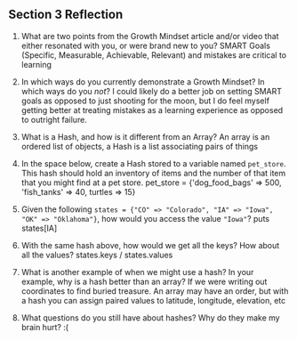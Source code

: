 ## Section 3 Reflection

1. What are two points from the Growth Mindset article and/or video that either resonated with you, or were brand new to you?
SMART Goals (Specific, Measurable, Achievable, Relevant) and mistakes are critical to learning

1. In which ways do you currently demonstrate a Growth Mindset? In which ways do you _not_?
I could likely do a better job on setting SMART goals as opposed to just shooting for the moon, but I do feel myself getting better at treating mistakes as a learning experience as opposed to outright failure.
1. What is a Hash, and how is it different from an Array?
An array is an ordered list of objects, a Hash is a list associating pairs of things
1. In the space below, create a Hash stored to a variable named `pet_store`.  This hash should hold an inventory of items and the number of that item that you might find at a pet store.
pet_store = {'dog_food_bags' => 500, 'fish_tanks' => 40, turtles => 15}
1. Given the following `states = {"CO" => "Colorado", "IA" => "Iowa", "OK" => "Oklahoma"}`, how would you access the value `"Iowa"`?
puts states[IA]
1. With the same hash above, how would we get all the keys?  How about all the values?
states.keys / states.values
1. What is another example of when we might use a hash?  In your example, why is a hash better than an array?
If we were writing out coordinates to find buried treasure. An array may have an order, but with a hash you can assign paired values to latitude, longitude, elevation, etc
1. What questions do you still have about hashes?
Why do they make my brain hurt? :(
